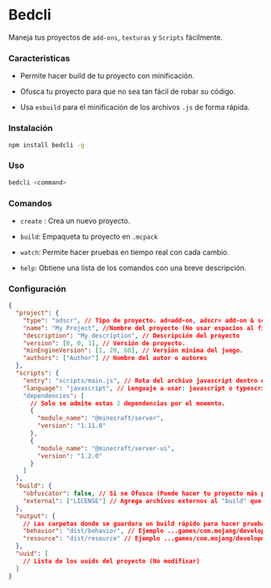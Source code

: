 # Bedcli

Maneja tus proyectos de `add-ons`, `texturas` y `Scripts` fácilmente.

### Caracteristicas

- Permite hacer build de tu proyecto con minificación.

- Ofusca tu proyecto para que no sea tan fácil de robar su código.

- Usa `esbuild` para el minificación de los archivos `.js` de forma rápida.

### Instalación

```bash
npm install bedcli -g
```

### Uso

```bash
bedcli <command>
```

### Comandos

- `create` : Crea un nuevo proyecto.

- `build`: Empaqueta tu proyecto en `.mcpack`

- `watch`: Permite hacer pruebas en tiempo real con cada cambio.

- `help`: Obtiene una lista de los comandos con una breve descripción.

### Configuración

```json
{
  "project": {
    "type": "adscr", // Tipo de proyecto. ad=add-on, adscr= add-on & script, bp=behavior, rp=resource, scr=script
    "name": "My Project", //Nombre del proyecto (No usar espacios al final y comienzo)
    "description": "My description", // Descripción del proyecto
    "version": [0, 0, 1], // Versión de proyecto.
    "minEngineVersion": [1, 20, 60], // Versión mínima del juego.
    "authors": ["Author"] // Nombre del autor o autores
  },
  "scripts": {
    "entry": "scripts/main.js", // Ruta del archivo javascript dentro del "BP"
    "language": "javascript", // Lenguaje a usar: javascript o typescript
    "dependencies": [
      // Solo se admite estas 2 dependencias por el momento.
      {
        "module_name": "@minecraft/server",
        "version": "1.11.0"
      },
      {
        "module_name": "@minecraft/server-ui",
        "version": "1.2.0"
      }
    ]
  },
  "build": {
    "obfuscator": false, // Si se Ofusca (Puede hacer tu proyecto más pesado)
    "external": ["LICENSE"] // Agrega archivos externos al "build" que esten dentro de la carpeta del proyecto.
  },
  "output": {
    // Las carpetas donde se guardara un build rápido para hacer pruebas.
    "behavior": "dist/behavior", // Ejemplo ...games/com.mojang/development_behavior_packs
    "resource": "dist/resource" // Ejemplo ...games/com.mojang/development_resource_packs
  },
  "uuid": [
    // Lista de los uuids del proyecto (No modificar)
  ]
}
```
